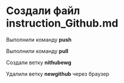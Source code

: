 # Создали файл instruction_Github.md

Выполнили команду **push**

Выполнили команду **pull**

Создали ветку **nithubewg**

Удалили ветку **newgithub** через браузер
